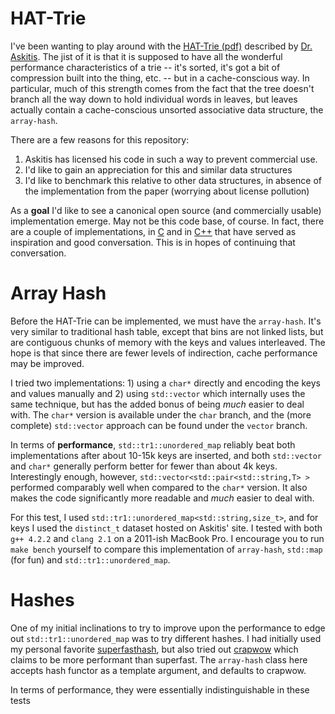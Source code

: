 HAT-Trie
========
I've been wanting to play around with the
[HAT-Trie (pdf)](http://crpit.com/Vol62.html) described by
[Dr. Askitis](http://www.naskitis.com/). The jist of it is that it is supposed 
to have all the wonderful performance characteristics of a trie -- it's 
sorted, it's got a bit of compression built into the thing, etc. -- but in a 
cache-conscious way. In particular, much of this strength comes from the fact 
that the tree doesn't branch all the way down to hold individual words in 
leaves, but leaves actually contain a cache-conscious unsorted associative data
structure, the `array-hash`.

There are a few reasons for this repository:

1. Askitis has licensed his code in such a way to prevent commercial use.
1. I'd like to gain an appreciation for this and similar data structures
1. I'd like to benchmark this relative to other data structures, in absence of 
	the implementation from the paper (worrying about license pollution)

As a __goal__ I'd like to see a canonical open source (and commercially usable)
implementation emerge. May not be this code base, of course. In fact, there are
a couple of implementations, in [C](https://github.com/dcjones/hat-trie) and in
[C++](https://github.com/chris-vaszauskas/hat-trie) that have served as 
inspiration and good conversation. This is in hopes of continuing that 
conversation.

Array Hash
==========
Before the HAT-Trie can be implemented, we must have the `array-hash`. It's 
very similar to traditional hash table, except that bins are not linked lists,
but are contiguous chunks of memory with the keys and values interleaved. The 
hope is that since there are fewer levels of indirection, cache performance may
be improved.

I tried two implementations: 1) using a `char*` directly and encoding the keys and values manually and 2) using `std::vector` which internally uses the same 
technique, but has the added bonus of being _much_ easier to deal with. The 
`char*` version is available under the `char` branch, and the (more complete) 
`std::vector` approach can be found under the `vector` branch.

In terms of __performance__, `std::tr1::unordered_map` reliably beat both 
implementations after about 10-15k keys are inserted, and both `std::vector`
and `char*` generally perform better for fewer than about 4k keys. 
Interestingly enough, however, `std::vector<std::pair<std::string,T> >` 
performed comparably well when compared to the `char*` version. It also makes
the code significantly more readable and _much_ easier to deal with.

For this test, I used `std::tr1::unordered_map<std::string,size_t>`, and for 
keys I used the `distinct_t` dataset hosted on Askitis' site. I tested with 
both `g++ 4.2.2` and `clang 2.1` on a 2011-ish MacBook Pro. I encourage you to 
run `make bench` yourself to compare this implementation of `array-hash`, 
`std::map` (for fun) and `std::tr1::unordered_map`.

Hashes
======
One of my initial inclinations to try to improve upon the performance to edge
out `std::tr1::unordered_map` was to try different hashes. I had initially used
my personal favorite 
[superfasthash](http://www.azillionmonkeys.com/qed/hash.html), but also tried 
out [crapwow](http://www.team5150.com/~andrew/noncryptohashzoo/CrapWow.html)
which claims to be more performant than superfast. The `array-hash` class here
accepts hash functor as a template argument, and defaults to crapwow.

In terms of performance, they were essentially indistinguishable in these tests